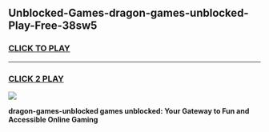 
## Unblocked-Games-dragon-games-unblocked-Play-Free-38sw5
<h3>
<a href="https://premium76.site?title=dragon-games-unblocked&ref=15A">CLICK TO PLAY</a></h3>
<hr>

<h3>
<a href="https://premium76.site?title=dragon-games-unblocked&ref=15A">CLICK 2 PLAY</a>
  
</h3>

<a href="https://premium76.site?title=dragon-games-unblocked&ref=15A"><img src="https://clearcache.store/games.png"></a>


**dragon-games-unblocked games unblocked: Your Gateway to Fun and Accessible Online Gaming**

